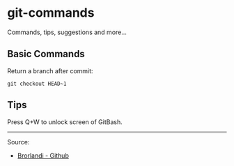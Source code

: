 # git-commands
Commands, tips, suggestions and more...


## Basic Commands


Return a branch after commit:

```
git checkout HEAD~1
```


## Tips

Press Q+W to unlock screen of GitBash.



<hr>

Source:

<ul>
  <li><a href="https://brorlandi.github.io/git-desfazendo-commits">Brorlandi - Github</a></li>
</ul>




